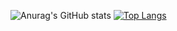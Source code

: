 ![Anurag's GitHub stats](https://github-readme-stats.vercel.app/api?username=suzu784&show_icons=true&theme=radical)
[![Top Langs](https://github-readme-stats.vercel.app/api/top-langs/?username=suzu784&size_weight=0.5&count_weight=0.5)](https://github.com/anuraghazra/github-readme-stats)
